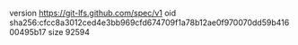 version https://git-lfs.github.com/spec/v1
oid sha256:cfcc8a3012ced4e3bb969cfd674709f1a78b12ae0f970070dd59b41600495b17
size 92594
